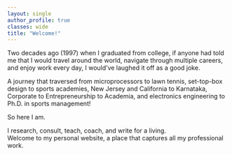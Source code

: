 ```yaml
---
layout: single
author_profile: true
classes: wide
title: "Welcome!"
---
```


Two decades ago (1997) when I graduated from college, if anyone had told me that I would
travel around the world, navigate through multiple careers, and enjoy work every day, I
would’ve laughed it off as a good joke.

A journey that traversed from microprocessors to lawn tennis, set-top-box design to sports
academies, New Jersey and California to Karnataka, Corporate to Entrepreneurship to Academia, and electronics engineering to
Ph.D. in sports management!

So here I am.

I research, consult, teach, coach, and write for a living.  
Welcome to my personal website, a place that captures all my professional work.
